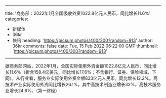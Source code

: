 
---
title: '商务部：2022年1月全国吸收外资1022.8亿元人民币，同比增长11.6%'
categories: 
 - 新媒体
 - 36kr
 - 快讯
headimg: 'https://picsum.photos/400/300?random=913'
author: 36kr
comments: false
date: Tue, 15 Feb 2022 06:22:00 GMT
thumbnail: 'https://picsum.photos/400/300?random=913'
---

<div>   
据商务部网站，2022年1月，全国实际使用外资金额1022.8亿元人民币，同比增长11.6%（折合158.4亿美元，同比增长17.6%；不含银行、证券、保险领域，下同）。从行业看，服务业实际使用外资金额823亿元人民币，同比增长12.2%。高技术产业实际使用外资同比增长26.1%，其中高技术制造业增长32%，高技术服务业增长24.6%。（第一财经）  
</div>
            